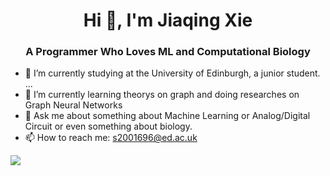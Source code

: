 <h1 align="center">Hi 👋, I'm Jiaqing Xie</h1>

<h3 align="center">A Programmer Who Loves ML and Computational Biology</h3>


- 🔭 I’m currently studying at the University of Edinburgh, a junior student. ...
- 🌱 I’m currently learning theorys on graph and doing researches on Graph Neural Networks
- 💬 Ask me about something about Machine Learning or Analog/Digital Circuit or even something about biology.
- 📫 How to reach me: s2001696@ed.ac.uk

![](https://komarev.com/ghpvc/?username=JIAQING-XIE&color=ff69b4)

<!--
**JIAQING-XIE/JIAQING-XIE** is a ✨ _special_ ✨ repository because its `README.md` (this file) appears on your GitHub profile.

Here are some ideas to get you started:

- 👯 I’m looking to collaborate on ...
- 🤔 I’m looking for help with ...


- 😄 Pronouns: ...
- ⚡ Fun fact: ...
-->
